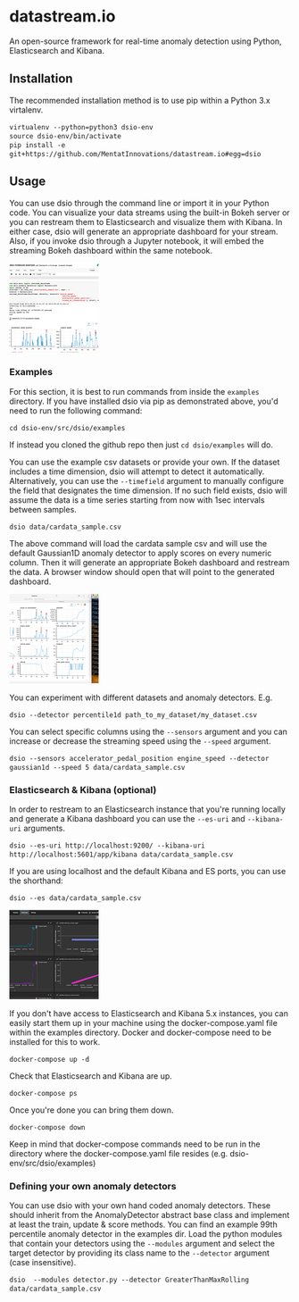 # datastream.io
An open-source framework for real-time anomaly detection using Python, Elasticsearch and Kibana.

## Installation
The recommended installation method is to use pip within a Python 3.x virtalenv.

    virtualenv --python=python3 dsio-env
    source dsio-env/bin/activate
    pip install -e git+https://github.com/MentatInnovations/datastream.io#egg=dsio

## Usage

You can use dsio through the command line or import it in your Python code. You can visualize your data streams using the built-in Bokeh server or you can restream them to Elasticsearch and visualize them with Kibana. In either case, dsio will generate an appropriate dashboard for your stream. Also, if you invoke dsio through a Jupyter notebook, it will embed the streaming Bokeh dashboard within the same notebook.

![Jupyter](screenshots/jupyter.png?raw=true "DSIO bokeh dashboard")

### Examples

For this section, it is best to run commands from inside the `examples` directory. If you have installed dsio via pip as demonstrated above, you'd need to run the following command:

    cd dsio-env/src/dsio/examples

If instead you cloned the github repo then just `cd dsio/examples` will do.

You can use the example csv datasets or provide your own. If the dataset includes a time dimension, dsio will attempt to detect it automatically. Alternatively, you can use the `--timefield` argument to manually configure the field that designates the time dimension. If no such field exists, dsio will assume the data is a time series starting from now with 1sec intervals between samples.

    dsio data/cardata_sample.csv

The above command will load the cardata sample csv and will use the default Gaussian1D anomaly detector to apply scores on every numeric column. Then it will generate an appropriate Bokeh dashboard and restream the data. A browser window should open that will point to the generated dashboard.

![Bokeh](screenshots/bokeh.png?raw=true "DSIO bokeh dashboard")

You can experiment with different datasets and anomaly detectors. E.g.

    dsio --detector percentile1d path_to_my_dataset/my_dataset.csv

You can select specific columns using the `--sensors` argument and you can increase or decrease the streaming speed using the `--speed` argument.

    dsio --sensors accelerator_pedal_position engine_speed --detector gaussian1d --speed 5 data/cardata_sample.csv

### Elasticsearch & Kibana (optional)

In order to restream to an Elasticsearch instance that you're running locally and generate a Kibana dashboard you can use the `--es-uri` and `--kibana-uri` arguments.

    dsio --es-uri http://localhost:9200/ --kibana-uri http://localhost:5601/app/kibana data/cardata_sample.csv

If you are using localhost and the default Kibana and ES ports, you can use the shorthand:

    dsio --es data/cardata_sample.csv

![ElasticKibana](screenshots/ek.png?raw=true "DSIO bokeh dashboard")

If you don't have access to Elasticsearch and Kibana 5.x instances, you can easily start them up in your machine using the docker-compose.yaml file within the examples directory. Docker and docker-compose need to be installed for this to work.

    docker-compose up -d

Check that Elasticsearch and Kibana are up.

    docker-compose ps

Once you're done you can bring them down.

    docker-compose down

Keep in mind that docker-compose commands need to be run in the directory where the docker-compose.yaml file resides (e.g. dsio-env/src/dsio/examples)

### Defining your own anomaly detectors

You can use dsio with your own hand coded anomaly detectors. These should inherit from the AnomalyDetector abstract base class and implement at least the train, update & score methods. You can find an example 99th percentile anomaly detector in the examples dir. Load the python modules that contain your detectors using the `--modules` argument and select the target detector by providing its class name to the `--detector` argument (case insensitive).

    dsio  --modules detector.py --detector GreaterThanMaxRolling data/cardata_sample.csv
